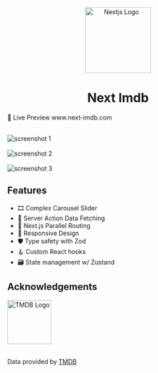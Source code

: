 

<div align="center">
  <img align="center" alt="Nextjs Logo" width="150px" height="150px" src="https://github.com/adam-ridhwan/next-movie/assets/76563028/8361c850-034b-476f-ac60-665f45c2a2df"/>
</div>

<h1 align="center">Next Imdb</h1>

<p>🍿 Live Preview www.next-imdb.com</p

<br />
<br />

<img src='https://github.com/adam-ridhwan/next-imdb/assets/76563028/5b80e78a-f101-473a-a7fb-05d96c24e3aa' alt='screenshot 1' />

<br />
<br />

<img src='https://github.com/adam-ridhwan/next-imdb/assets/76563028/0c5645bc-99c6-463d-a14d-d9b4ac7db58a' alt='screenshot 2' />

<br />
<br />

<img src='https://github.com/adam-ridhwan/next-imdb/assets/76563028/860b233e-d62f-4d1d-bce0-06ead52eaa81' alt='screenshot 3' />


<h2>Features</h2>

- 🎞️ Complex Carousel Slider 
- 📡 Server Action Data Fetching
- 🔀 Next.js Parallel Routing
- 📱 Responsive Design
- 🛡️ Type safety with Zod
- 🪝 Custom React hooks
- 🗃️ State management w/ Zustand

<h2>Acknowledgements</h2>

<img  alt="TMDB Logo" width="100px" src="https://github.com/adam-ridhwan/next-imdb/assets/76563028/ac3b833f-3b4c-4152-8b78-6431d2731a63"/>

<br/>
<br/>

Data provided by [TMDB](https://www.themoviedb.org/)
